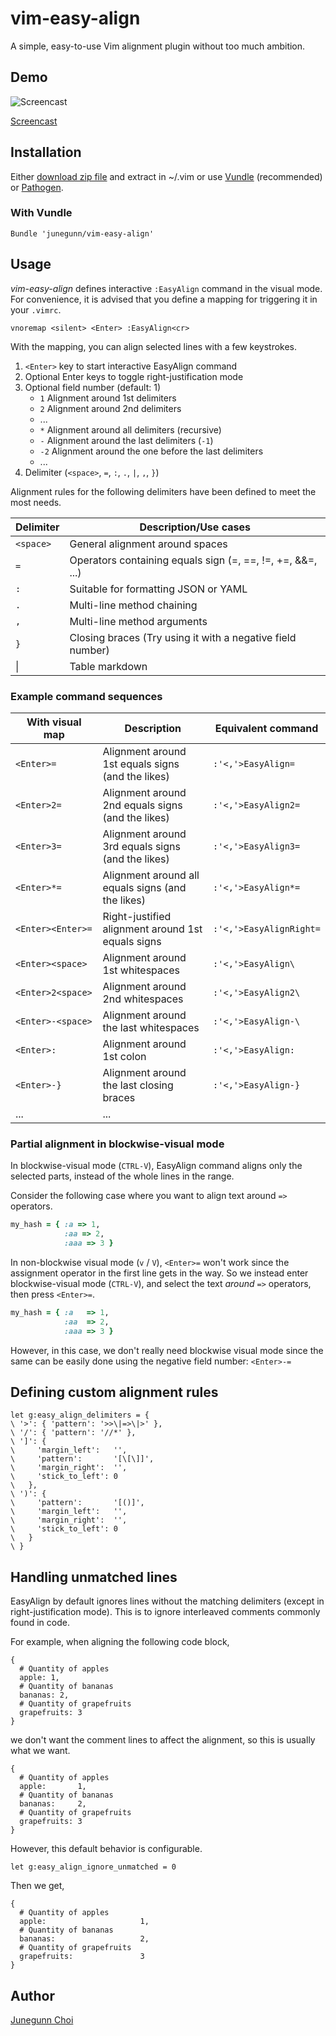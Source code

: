vim-easy-align
==============

A simple, easy-to-use Vim alignment plugin without too much ambition.

Demo
----

![Screencast](https://raw.github.com/junegunn/vim-easy-align/gif/vim-easy-align.gif)

[Screencast](https://vimeo.com/63506219)

Installation
------------

Either [download zip file](http://www.vim.org/scripts/script.php?script_id=4520)
and extract in ~/.vim or use [Vundle](https://github.com/gmarik/vundle) (recommended)
or [Pathogen](https://github.com/tpope/vim-pathogen).

### With Vundle

```vim
Bundle 'junegunn/vim-easy-align'
```

Usage
-----

_vim-easy-align_ defines interactive `:EasyAlign` command in the visual mode.
For convenience, it is advised that you define a mapping for triggering it in your `.vimrc`.

```vim
vnoremap <silent> <Enter> :EasyAlign<cr>
```

With the mapping, you can align selected lines with a few keystrokes.

1. `<Enter>` key to start interactive EasyAlign command
1. Optional Enter keys to toggle right-justification mode
1. Optional field number (default: 1)
    - `1`         Alignment around 1st delimiters
    - `2`         Alignment around 2nd delimiters
    - ...
    - `*`         Alignment around all delimiters (recursive)
    - `-`         Alignment around the last delimiters (`-1`)
    - `-2`        Alignment around the one before the last delimiters
    - ...
1. Delimiter (`<space>`, `=`, `:`, `.`, `|`, `,`, `}`)

Alignment rules for the following delimiters have been defined to meet the most needs.

| Delimiter | Description/Use cases                                      |
| --------- | ---------------------------------------------------------- |
| `<space>` | General alignment around spaces                            |
| `=`       | Operators containing equals sign (=, ==, !=, +=, &&=, ...) |
| `:`       | Suitable for formatting JSON or YAML                       |
| `.`       | Multi-line method chaining                                 |
| `,`       | Multi-line method arguments                                |
| `}`       | Closing braces (Try using it with a negative field number) |
| &#124;    | Table markdown                                             |

### Example command sequences

| With visual map   | Description                                       | Equivalent command      |
| ----------------- | ------------------------------------------------- | ----------------------- |
| `<Enter>=`        | Alignment around 1st equals signs (and the likes) | `:'<,'>EasyAlign=`      |
| `<Enter>2=`       | Alignment around 2nd equals signs (and the likes) | `:'<,'>EasyAlign2=`     |
| `<Enter>3=`       | Alignment around 3rd equals signs (and the likes) | `:'<,'>EasyAlign3=`     |
| `<Enter>*=`       | Alignment around all equals signs (and the likes) | `:'<,'>EasyAlign*=`     |
| `<Enter><Enter>=` | Right-justified alignment around 1st equals signs | `:'<,'>EasyAlignRight=` |
| `<Enter><space>`  | Alignment around 1st whitespaces                  | `:'<,'>EasyAlign\ `     |
| `<Enter>2<space>` | Alignment around 2nd whitespaces                  | `:'<,'>EasyAlign2\ `    |
| `<Enter>-<space>` | Alignment around the last whitespaces             | `:'<,'>EasyAlign-\ `    |
| `<Enter>:`        | Alignment around 1st colon                        | `:'<,'>EasyAlign:`      |
| `<Enter>-}`       | Alignment around the last closing braces          | `:'<,'>EasyAlign-}`     |
| ...               | ...                                               |                         |

### Partial alignment in blockwise-visual mode

In blockwise-visual mode (`CTRL-V`), EasyAlign command aligns only the selected
parts, instead of the whole lines in the range.

Consider the following case where you want to align text around `=>` operators.

```ruby
my_hash = { :a => 1,
            :aa => 2,
            :aaa => 3 }
```

In non-blockwise visual mode (`v` / `V`), `<Enter>=` won't work since the assignment
operator in the first line gets in the way.
So we instead enter blockwise-visual mode (`CTRL-V`), and select the text *around*
`=>` operators, then press `<Enter>=`.

```ruby
my_hash = { :a   => 1,
            :aa  => 2,
            :aaa => 3 }
```

However, in this case, we don't really need blockwise visual mode
since the same can be easily done using the negative field number: `<Enter>-=`

Defining custom alignment rules
-------------------------------

```vim
let g:easy_align_delimiters = {
\ '>': { 'pattern': '>>\|=>\|>' },
\ '/': { 'pattern': '//*' },
\ ']': {
\     'margin_left':   '',
\     'pattern':       '[\[\]]',
\     'margin_right':  '',
\     'stick_to_left': 0
\   },
\ ')': {
\     'pattern':       '[()]',
\     'margin_left':   '',
\     'margin_right':  '',
\     'stick_to_left': 0
\   }
\ }
```

Handling unmatched lines
------------------------

EasyAlign by default ignores lines without the matching delimiters (except in right-justification mode).
This is to ignore interleaved comments commonly found in code.

For example, when aligning the following code block,

```
{
  # Quantity of apples
  apple: 1,
  # Quantity of bananas
  bananas: 2,
  # Quantity of grapefruits
  grapefruits: 3
}
```

we don't want the comment lines to affect the alignment,
so this is usually what we want.

```
{
  # Quantity of apples
  apple:       1,
  # Quantity of bananas
  bananas:     2,
  # Quantity of grapefruits
  grapefruits: 3
}
```

However, this default behavior is configurable.

```vim
let g:easy_align_ignore_unmatched = 0
```

Then we get,

```
{
  # Quantity of apples
  apple:                     1,
  # Quantity of bananas
  bananas:                   2,
  # Quantity of grapefruits
  grapefruits:               3
}
```

Author
------

[Junegunn Choi](https://github.com/junegunn)
